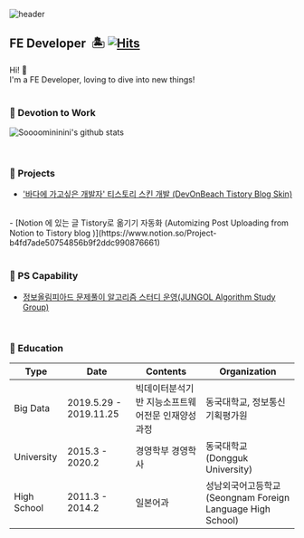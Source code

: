 ![header](https://capsule-render.vercel.app/api?type=waving&color=auto&margin=auto&section=header&text=Soomin&fontSize=90)

##  FE Developer&nbsp; 🏝 [![Hits](https://hits.seeyoufarm.com/api/count/incr/badge.svg?url=https%3A%2F%2Fgithub.com%2FSoooomininini%2Fhit-counter&count_bg=%232CC6ED&title_bg=%230533DF&icon=&icon_color=%232CC6ED&title=hits&edge_flat=false)](https://hits.seeyoufarm.com) 

<p>
Hi! 🙌 <br>
I'm a FE Developer, loving to dive into new things!
<br><br>
</p>

### 🤍 Devotion to Work
![Soooomininini's github stats](https://github-readme-stats.vercel.app/api?username=Soooomininini&show_icons=true&theme=tokyonight&count_private=true)

<br>

### 🧡 Projects
 - ['바다에 가고싶은 개발자' 티스토리 스킨 개발 (DevOnBeach Tistory Blog Skin)](https://testingworld.tistory.com)
  <br>
- [Notion 에 있는 글 Tistory로 옮기기 자동화 (Automizing Post Uploading from Notion to Tistory blog )](https://www.notion.so/Project-b4fd7ade50754856b9f2ddc990876661)
<br><br>

### 💚 PS Capability

- [정보올림피아드 문제풀이 알고리즘 스터디 운영(JUNGOL Algorithm Study Group)](https://www.notion.so/a538d6e508264366aca7d3cecfb1fcbf?v=d5be3f4f042f414592756182d3208966)
  
<br>



### 💙 Education

Type |  Date | Contents | Organization
------ | ----- | ----- | ----- 
Big Data | 2019.5.29 - 2019.11.25 | 빅데이터분석기반 지능소프트웨어전문 인재양성과정 | 동국대학교, 정보통신기획평가원|
University | 2015.3 - 2020.2 | 경영학부 경영학사 | 동국대학교 <br> (Dongguk University)|
High School | 2011.3 - 2014.2 | 일본어과 | 성남외국어고등학교 (Seongnam Foreign Language High School)

 


<br>


  

